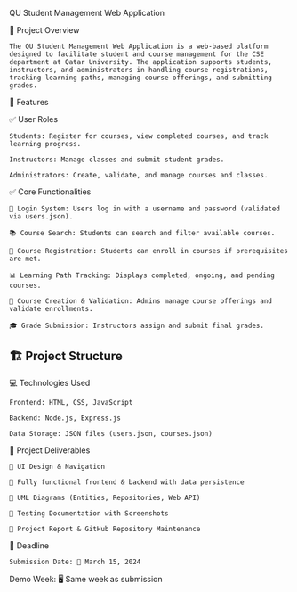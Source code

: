 QU Student Management Web Application

📌 Project Overview

    The QU Student Management Web Application is a web-based platform designed to facilitate student and course management for the CSE department at Qatar University. The application supports students, instructors, and administrators in handling course registrations, tracking learning paths, managing course offerings, and submitting grades.

🚀 Features

✅ User Roles

    Students: Register for courses, view completed courses, and track learning progress.

    Instructors: Manage classes and submit student grades.

    Administrators: Create, validate, and manage courses and classes.

✅ Core Functionalities

    🔐 Login System: Users log in with a username and password (validated via users.json).

    📚 Course Search: Students can search and filter available courses.

    📝 Course Registration: Students can enroll in courses if prerequisites are met.

    📊 Learning Path Tracking: Displays completed, ongoing, and pending courses.

    🏫 Course Creation & Validation: Admins manage course offerings and validate enrollments.

    🎓 Grade Submission: Instructors assign and submit final grades.

🏗️ Project Structure
  -----------------

💻 Technologies Used

    Frontend: HTML, CSS, JavaScript

    Backend: Node.js, Express.js

    Data Storage: JSON files (users.json, courses.json)

📜 Project Deliverables

    🔹 UI Design & Navigation

    🔹 Fully functional frontend & backend with data persistence

    🔹 UML Diagrams (Entities, Repositories, Web API)

    🔹 Testing Documentation with Screenshots

    🔹 Project Report & GitHub Repository Maintenance

📅 Deadline

    Submission Date: 📆 March 15, 2024

Demo Week: 🖥️ Same week as submission
